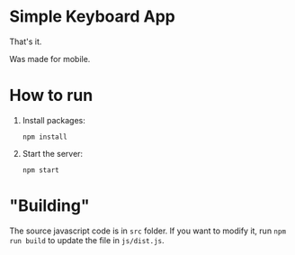 # Simple Keyboard App

That's it.  

Was made for mobile.  

# How to run

1. Install packages:
    ```
    npm install
    ```
1. Start the server:
    ```
    npm start
    ```

# "Building"

The source javascript code is in `src` folder. If you want to modify it, run `npm run build` to update the file in `js/dist.js`.

